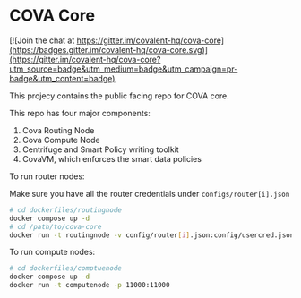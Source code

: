 COVA Core
========================

[![Join the chat at https://gitter.im/covalent-hq/cova-core](https://badges.gitter.im/covalent-hq/cova-core.svg)](https://gitter.im/covalent-hq/cova-core?utm_source=badge&utm_medium=badge&utm_campaign=pr-badge&utm_content=badge)

This projecy contains the public facing repo for COVA core.

This repo has four major components: 

1. Cova Routing Node
2. Cova Compute Node
3. Centrifuge and Smart Policy writing toolkit
4. CovaVM, which enforces the smart data policies


To run router nodes:

Make sure you have all the router credentials under `configs/router[i].json`

```sh
# cd dockerfiles/routingnode
docker compose up -d
# cd /path/to/cova-core
docker run -t routingnode -v config/router[i].json:config/usercred.json -p 10000[+i]:10000
```

To run compute nodes:

```sh
# cd dockerfiles/comptuenode
docker compose up -d
docker run -t computenode -p 11000:11000 
```